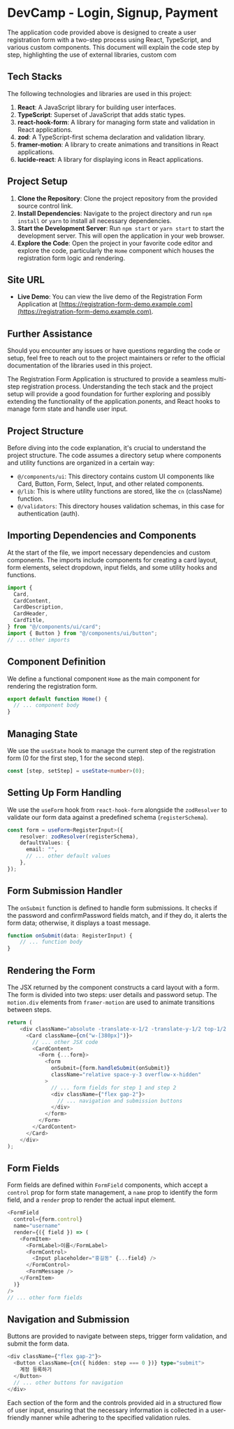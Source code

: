 # DevCamp - Login, Signup, Payment

The application code provided above is designed to create a user registration form with a two-step process using React, TypeScript, and various custom components. This document will explain the code step by step, highlighting the use of external libraries, custom com
 
## Tech Stacks

The following technologies and libraries are used in this project:

1. **React**: A JavaScript library for building user interfaces.
2. **TypeScript**: Superset of JavaScript that adds static types.
3. **react-hook-form**: A library for managing form state and validation in React applications.
4. **zod**: A TypeScript-first schema declaration and validation library.
5. **framer-motion**: A library to create animations and transitions in React applications.
6. **lucide-react**: A library for displaying icons in React applications.

## Project Setup

1. **Clone the Repository**: Clone the project repository from the provided source control link.
2. **Install Dependencies**: Navigate to the project directory and run `npm install` or `yarn` to install all necessary dependencies.
3. **Start the Development Server**: Run `npm start` or `yarn start` to start the development server. This will open the application in your web browser.
4. **Explore the Code**: Open the project in your favorite code editor and explore the code, particularly the `Home` component which houses the registration form logic and rendering.

## Site URL

- **Live Demo**: You can view the live demo of the Registration Form Application at [https://registration-form-demo.example.com](https://registration-form-demo.example.com).

## Further Assistance

Should you encounter any issues or have questions regarding the code or setup, feel free to reach out to the project maintainers or refer to the official documentation of the libraries used in this project.

The Registration Form Application is structured to provide a seamless multi-step registration process. Understanding the tech stack and the project setup will provide a good foundation for further exploring and possibly extending the functionality of the application.ponents, and React hooks to manage form state and handle user input.

## Project Structure

Before diving into the code explanation, it's crucial to understand the project structure. The code assumes a directory setup where components and utility functions are organized in a certain way:

- `@/components/ui`: This directory contains custom UI components like Card, Button, Form, Select, Input, and other related components.
- `@/lib`: This is where utility functions are stored, like the `cn` (className) function.
- `@/validators`: This directory houses validation schemas, in this case for authentication (auth).

## Importing Dependencies and Components

At the start of the file, we import necessary dependencies and custom components. The imports include components for creating a card layout, form elements, select dropdown, input fields, and some utility hooks and functions.

```typescript
import {
  Card,
  CardContent,
  CardDescription,
  CardHeader,
  CardTitle,
} from "@/components/ui/card";
import { Button } from "@/components/ui/button";
// ... other imports
```

## Component Definition

We define a functional component `Home` as the main component for rendering the registration form.

```typescript
export default function Home() {
  // ... component body
}
```

## Managing State

We use the `useState` hook to manage the current step of the registration form (0 for the first step, 1 for the second step).

```typescript
const [step, setStep] = useState<number>(0);
```

## Setting Up Form Handling

We use the `useForm` hook from `react-hook-form` alongside the `zodResolver` to validate our form data against a predefined schema (`registerSchema`).

```typescript
const form = useForm<RegisterInput>({
    resolver: zodResolver(registerSchema),
    defaultValues: {
      email: "",
      // ... other default values
    },
});
```

## Form Submission Handler

The `onSubmit` function is defined to handle form submissions. It checks if the password and confirmPassword fields match, and if they do, it alerts the form data; otherwise, it displays a toast message.

```typescript
function onSubmit(data: RegisterInput) {
    // ... function body
}
```

## Rendering the Form

The JSX returned by the component constructs a card layout with a form. The form is divided into two steps: user details and password setup. The `motion.div` elements from `framer-motion` are used to animate transitions between steps.

```typescript
return (
    <div className="absolute -translate-x-1/2 -translate-y-1/2 top-1/2 left-1/2">
      <Card className={cn("w-[380px]")}>
        // ... other JSX code
        <CardContent>
          <Form {...form}>
            <form
              onSubmit={form.handleSubmit(onSubmit)}
              className="relative space-y-3 overflow-x-hidden"
            >
              // ... form fields for step 1 and step 2
              <div className={"flex gap-2"}>
                // ... navigation and submission buttons
              </div>
            </form>
          </Form>
        </CardContent>
      </Card>
    </div>
);
```

## Form Fields

Form fields are defined within `FormField` components, which accept a `control` prop for form state management, a `name` prop to identify the form field, and a `render` prop to render the actual input element.

```typescript
<FormField
  control={form.control}
  name="username"
  render={({ field }) => (
    <FormItem>
      <FormLabel>이름</FormLabel>
      <FormControl>
        <Input placeholder="홍길동" {...field} />
      </FormControl>
      <FormMessage />
    </FormItem>
  )}
/>
// ... other form fields
```

## Navigation and Submission

Buttons are provided to navigate between steps, trigger form validation, and submit the form data.

```typescript
<div className={"flex gap-2"}>
  <Button className={cn({ hidden: step === 0 })} type="submit">
    계정 등록하기
  </Button>
  // ... other buttons for navigation
</div>
```

Each section of the form and the controls provided aid in a structured flow of user input, ensuring that the necessary information is collected in a user-friendly manner while adhering to the specified validation rules.